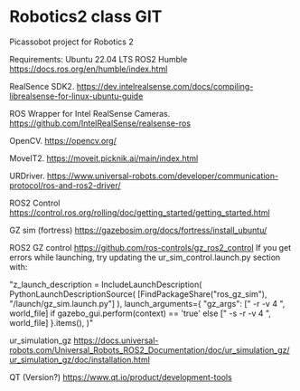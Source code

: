 # Robotics2 class GIT

Picassobot project for Robotics 2

Requirements:
Ubuntu 22.04 LTS
ROS2 Humble
https://docs.ros.org/en/humble/index.html

RealSence SDK2.
https://dev.intelrealsense.com/docs/compiling-librealsense-for-linux-ubuntu-guide

ROS Wrapper for Intel RealSense Cameras.
https://github.com/IntelRealSense/realsense-ros

OpenCV.
https://opencv.org/

MoveIT2.
https://moveit.picknik.ai/main/index.html

URDriver.
https://www.universal-robots.com/developer/communication-protocol/ros-and-ros2-driver/

ROS2 Control
https://control.ros.org/rolling/doc/getting_started/getting_started.html

GZ sim (fortress)
https://gazebosim.org/docs/fortress/install_ubuntu/

ROS2 GZ control
https://github.com/ros-controls/gz_ros2_control
If you get errors while launching, try updating the ur_sim_control.launch.py section with:

"z_launch_description = IncludeLaunchDescription(
  PythonLaunchDescriptionSource(
    [FindPackageShare("ros_gz_sim"), "/launch/gz_sim.launch.py"]
  ),
  launch_arguments={
    "gz_args": [" -r -v 4 ", world_file] if gazebo_gui.perform(context) == 'true' else [" -s -r -v 4 ", world_file]
  }.items(),
)"

ur_simulation_gz
https://docs.universal-robots.com/Universal_Robots_ROS2_Documentation/doc/ur_simulation_gz/ur_simulation_gz/doc/installation.html

QT (Version?)
https://www.qt.io/product/development-tools

